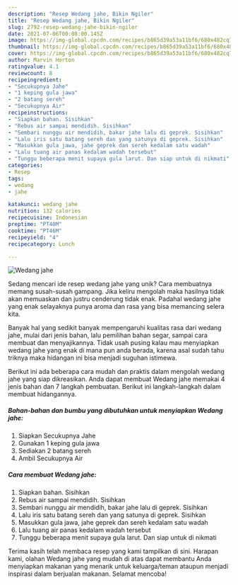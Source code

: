 ```yaml
---
description: "Resep Wedang jahe, Bikin Ngiler"
title: "Resep Wedang jahe, Bikin Ngiler"
slug: 2792-resep-wedang-jahe-bikin-ngiler
date: 2021-07-06T00:08:00.145Z
image: https://img-global.cpcdn.com/recipes/b865d39a53a11bf6/680x482cq70/wedang-jahe-foto-resep-utama.jpg
thumbnail: https://img-global.cpcdn.com/recipes/b865d39a53a11bf6/680x482cq70/wedang-jahe-foto-resep-utama.jpg
cover: https://img-global.cpcdn.com/recipes/b865d39a53a11bf6/680x482cq70/wedang-jahe-foto-resep-utama.jpg
author: Marvin Horton
ratingvalue: 4.1
reviewcount: 8
recipeingredient:
- "Secukupnya Jahe"
- "1 keping gula jawa"
- "2 batang sereh"
- "Secukupnya Air"
recipeinstructions:
- "Siapkan bahan. Sisihkan"
- "Rebus air sampai mendidih. Sisihkan"
- "Sembari nunggu air mendidih, bakar jahe lalu di geprek. Sisihkan"
- "Lalu iris satu batang sereh dan yang satunya di geprek. Sisihkan"
- "Masukkan gula jawa, jahe geprek dan sereh kedalam satu wadah"
- "Lalu tuang air panas kedalam wadah tersebut"
- "Tunggu beberapa menit supaya gula larut. Dan siap untuk di nikmati"
categories:
- Resep
tags:
- wedang
- jahe

katakunci: wedang jahe 
nutrition: 132 calories
recipecuisine: Indonesian
preptime: "PT40M"
cooktime: "PT46M"
recipeyield: "4"
recipecategory: Lunch

---
```



![Wedang jahe](https://img-global.cpcdn.com/recipes/b865d39a53a11bf6/680x482cq70/wedang-jahe-foto-resep-utama.jpg)

Sedang mencari ide resep wedang jahe yang unik? Cara membuatnya memang susah-susah gampang. Jika keliru mengolah maka hasilnya tidak akan memuaskan dan justru cenderung tidak enak. Padahal wedang jahe yang enak selayaknya punya aroma dan rasa yang bisa memancing selera kita.

Banyak hal yang sedikit banyak mempengaruhi kualitas rasa dari wedang jahe, mulai dari jenis bahan, lalu pemilihan bahan segar, sampai cara membuat dan menyajikannya. Tidak usah pusing kalau mau menyiapkan wedang jahe yang enak di mana pun anda berada, karena asal sudah tahu triknya maka hidangan ini bisa menjadi suguhan istimewa.




Berikut ini ada beberapa cara mudah dan praktis dalam mengolah wedang jahe yang siap dikreasikan. Anda dapat membuat Wedang jahe memakai 4 jenis bahan dan 7 langkah pembuatan. Berikut ini langkah-langkah dalam membuat hidangannya.

<!--inarticleads1-->

##### Bahan-bahan dan bumbu yang dibutuhkan untuk menyiapkan Wedang jahe:

1. Siapkan Secukupnya Jahe
1. Gunakan 1 keping gula jawa
1. Sediakan 2 batang sereh
1. Ambil Secukupnya Air




<!--inarticleads2-->

##### Cara membuat Wedang jahe:

1. Siapkan bahan. Sisihkan
1. Rebus air sampai mendidih. Sisihkan
1. Sembari nunggu air mendidih, bakar jahe lalu di geprek. Sisihkan
1. Lalu iris satu batang sereh dan yang satunya di geprek. Sisihkan
1. Masukkan gula jawa, jahe geprek dan sereh kedalam satu wadah
1. Lalu tuang air panas kedalam wadah tersebut
1. Tunggu beberapa menit supaya gula larut. Dan siap untuk di nikmati




Terima kasih telah membaca resep yang kami tampilkan di sini. Harapan kami, olahan Wedang jahe yang mudah di atas dapat membantu Anda menyiapkan makanan yang menarik untuk keluarga/teman ataupun menjadi inspirasi dalam berjualan makanan. Selamat mencoba!
